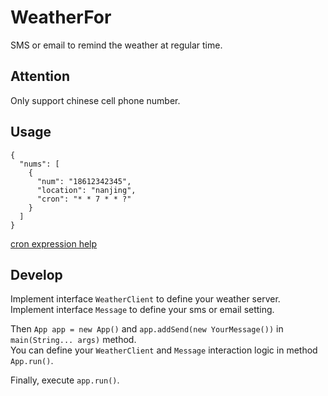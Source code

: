 WeatherFor
======
SMS or email to remind the weather at regular time. 

## Attention
Only support chinese cell phone number.

## Usage
```
{
  "nums": [
    {
      "num": "18612342345",
      "location": "nanjing",
      "cron": "* * 7 * * ?"
    }
  ]
}
```
[cron expression help](http://www.quartz-scheduler.org/documentation/quartz-2.2.x/tutorials/tutorial-lesson-06.html)
## Develop
Implement interface `WeatherClient` to define your weather server.   
Implement interface `Message` to define your sms or email setting.   

Then `App app = new App()` and `app.addSend(new YourMessage())` in `main(String... args)` method.  
You can define your `WeatherClient` and `Message` interaction logic in method `App.run()`.  

Finally, execute `app.run()`.
